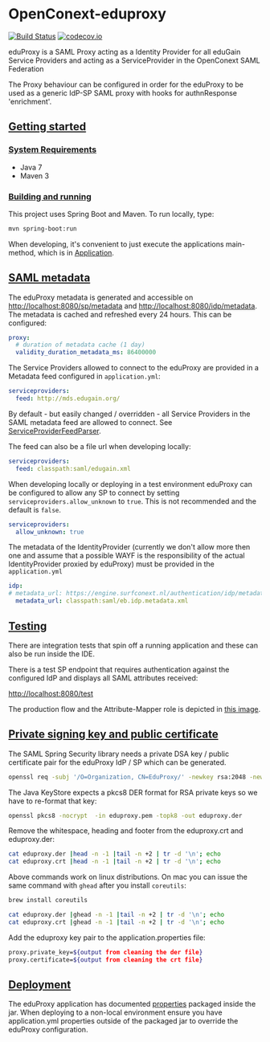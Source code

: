 # OpenConext-eduproxy

[![Build Status](https://travis-ci.org/OpenConext/OpenConext-eduproxy.svg)](https://travis-ci.org/OpenConext/OpenConext-eduproxy)
[![codecov.io](https://codecov.io/gh/OpenConext/OpenConext-eduproxy/coverage.svg)](https://codecov.io/gh/OpenConext/OpenConext-eduproxy)

eduProxy is a SAML Proxy acting as a Identity Provider for all eduGain Service Providers and
acting as a ServiceProvider in the OpenConext SAML Federation

The Proxy behaviour can be configured in order for the eduProxy to be used as a generic IdP-SP SAML proxy with hooks
for authnResponse 'enrichment'.

## [Getting started](#getting-started)

### [System Requirements](#system-requirements)

- Java 7
- Maven 3

### [Building and running](#building-and-running)

This project uses Spring Boot and Maven. To run locally, type:

```bash
mvn spring-boot:run
```

When developing, it's convenient to just execute the applications main-method, which is in [Application](src/main/java/eduproxy/Application.java).

## [SAML metadata](#saml-metadata)

The eduProxy metadata is generated and accessible on [http://localhost:8080/sp/metadata](http://localhost:8080/sp/metadata)
and [http://localhost:8080/idp/metadata](http://localhost:8080/idp/metadata). The metadata is cached and refreshed every 24 hours. This
can be configured:

```yml
proxy:
  # duration of metadata cache (1 day)
  validity_duration_metadata_ms: 86400000
```

The Service Providers allowed to connect to the eduProxy are provided in a Metadata feed configured in ```application.yml```:

```yml
serviceproviders:
  feed: http://mds.edugain.org/
```
By default - but easily changed / overridden - all Service Providers in the SAML metadata feed
are allowed to connect. See [ServiceProviderFeedParser](src/main/java/eduproxy/saml/ServiceProviderFeedParser.java).

The feed can also be a file url when developing locally:

```yml
serviceproviders:
  feed: classpath:saml/edugain.xml
```

When developing locally or deploying in a test environment eduProxy can be configured to allow any SP to connect by
setting `serviceproviders.allow_unknown` to `true`. This is not recommended and the default is `false`.

```yml
serviceproviders:
  allow_unknown: true
```

The metadata of the IdentityProvider (currently we don't allow more then one and assume that a possible WAYF is the
responsibility of the actual IdentityProvider proxied by eduProxy) must be provided in the ```application.yml```

```yml
idp:
# metadata_url: https://engine.surfconext.nl/authentication/idp/metadata
  metadata_url: classpath:saml/eb.idp.metadata.xml
```

## [Testing](#testing)
There are integration tests that spin off a running application and these can also be run inside the IDE.

There is a test SP endpoint that requires authentication against the configured IdP and displays all SAML attributes received:

[http://localhost:8080/test](http://localhost:8080/test)

The production flow and the Attribute-Mapper role is depicted in [this image](src/main/resources/static/images/eduproxy.001.jpg).

## [Private signing key and public certificate](#signing-keys)

The SAML Spring Security library needs a private DSA key / public certificate pair for the eduProxy IdP / SP which can be generated.

```bash
openssl req -subj '/O=Organization, CN=EduProxy/' -newkey rsa:2048 -new -x509 -days 3652 -nodes -out eduproxy.crt -keyout eduproxy.pem
```

The Java KeyStore expects a pkcs8 DER format for RSA private keys so we have to re-format that key:

```bash
openssl pkcs8 -nocrypt  -in eduproxy.pem -topk8 -out eduproxy.der
```
 
Remove the whitespace, heading and footer from the eduproxy.crt and eduproxy.der:

```bash
cat eduproxy.der |head -n -1 |tail -n +2 | tr -d '\n'; echo
cat eduproxy.crt |head -n -1 |tail -n +2 | tr -d '\n'; echo
```

Above commands work on linux distributions. On mac you can issue the same command with `ghead` after you install `coreutils`:

```bash
brew install coreutils

cat eduproxy.der |ghead -n -1 |tail -n +2 | tr -d '\n'; echo
cat eduproxy.crt |ghead -n -1 |tail -n +2 | tr -d '\n'; echo
```

Add the eduproxy key pair to the application.properties file:

```bash
proxy.private_key=${output from cleaning the der file}
proxy.certificate=${output from cleaning the crt file}
```

## [Deployment](#deployment)
The eduProxy application has documented [properties](src/main/resources/application.yml) packaged inside the jar. When deploying
to a non-local environment ensure you have application.yml properties outside of the packaged jar to override
the eduProxy configuration.
